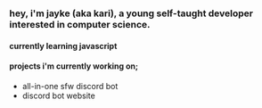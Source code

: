 ### hey, i'm jayke (aka kari), a young self-taught developer interested in computer science.


#### currently learning javascript

#### projects i'm currently working on;

- all-in-one sfw discord bot
- discord bot website
